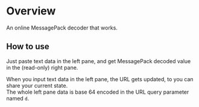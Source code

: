 # Overview

An online MessagePack decoder that works.

## How to use

Just paste text data in the left pane, and get MessagePack decoded value in the (read-only) right pane.

When you input text data in the left pane, the URL gets updated, to you can share your current state.<br/>
The whole left pane data is base 64 encoded in the URL query parameter named `d`.

